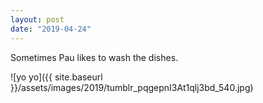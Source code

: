 ```yaml
---
layout: post
date: "2019-04-24"
---
```


Sometimes Pau likes to wash the dishes.

![yo yo]({{ site.baseurl }}/assets/images/2019/tumblr_pqgepnI3At1qlj3bd_540.jpg)
